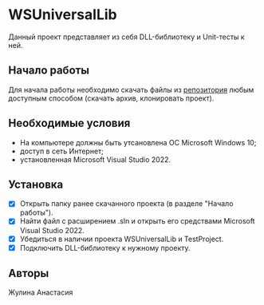 # WSUniversalLib
Данный проект представляет из себя DLL-библиотеку и Unit-тесты к ней.

## Начало работы
Для начала работы необходимо скачать файлы из [репозитория](https://github.com/zutilda/WSUniversalLib) любым доступным способом (скачать архив, клонировать проект).

## Необходимые условия
- На компьютере должны быть утсановлена ОС Microsoft Windows 10;
- доступ в сеть Интернет;
- установленная Microsoft Visual Studio 2022.

## Установка
- [x] Открыть папку ранее скачанного проекта (в разделе "Начало работы").
- [x] Найти файл с расширением .sln и открыть его средствами Microsoft Visual Studio 2022.
- [x] Убедиться в наличии проекта WSUniversalLib и TestProject.
- [x] Подключить DLL-библиотеку к нужному проекту.

## Авторы
Жулина Анастасия
